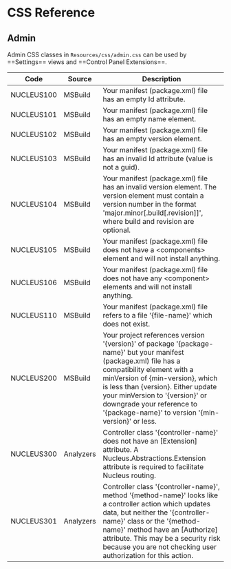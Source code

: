 # CSS Reference

## Admin

Admin CSS classes in `Resources/css/admin.css` can be used by ==Settings== views and ==Control Panel Extensions==.

| Code                 | Source             | Description                                                                                     |
|----------------------|--------------------|-------------------------------------------------------------------------------------------------|
| NUCLEUS100           | MSBuild            | Your manifest (package.xml) file has an empty Id attribute.                                     |
| NUCLEUS101           | MSBuild            | Your manifest (package.xml) file has an empty name element.                                     |
| NUCLEUS102           | MSBuild            | Your manifest (package.xml) file has an empty version element.                                  |
| NUCLEUS103           | MSBuild            | Your manifest (package.xml) file has an invalid Id attribute (value is not a guid).             |
| NUCLEUS104           | MSBuild            | Your manifest (package.xml) file has an invalid version element.  The version element must contain a version number in the format 'major.minor[.build[.revision]]', where build and revision are optional. |
| NUCLEUS105           | MSBuild            | Your manifest (package.xml) file does not have a &lt;components&gt; element and will not install anything. |
| NUCLEUS106           | MSBuild            | Your manifest (package.xml) file does not have any &lt;component&gt; elements and will not install anything. |
| NUCLEUS110           | MSBuild            | Your manifest (package.xml) file refers to a file '{file-name}' which does not exist.                |
| NUCLEUS200           | MSBuild            | Your project references version '{version}' of package '{package-name}' but your manifest (package.xml) file has a compatibility element with a minVersion of {min-version}, which is less than {version}.  Either update your minVersion to '{version}' or downgrade your reference to '{package-name}' to version '{min-version}' or less. |
| NUCLEUS300           | Analyzers          | Controller class '{controller-name}' does not have an [Extension] attribute. A Nucleus.Abstractions.Extension attribute is required to facilitate Nucleus routing. |
| NUCLEUS301           | Analyzers          | Controller class '{controller-name}', method '{method-name}' looks like a controller action which updates data, but neither the '{controller-name}' class or the '{method-name}' method have an [Authorize] attribute. This may be a security risk because you are not checking user authorization for this action. |
